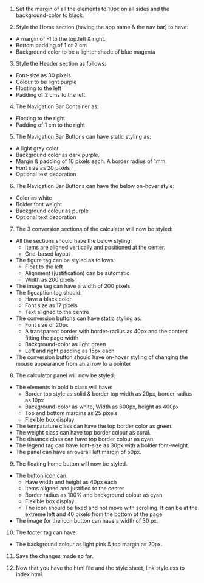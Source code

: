 
1. Set the margin of all the elements to 10px on all sides and the background-color to black.

2. Style the Home section (having the app name & the nav bar) to have:

- A margin of -1 to the top.left & right.
- Bottom padding of 1 or 2 cm
- Background color to be a lighter shade of blue magenta

3. Style the Header section as follows:

- Font-size as 30 pixels
- Colour to be light purple
- Floating to the left
- Padding of 2 cms to the left

4. The Navigation Bar Container as:

- Floating to the right
- Padding of 1 cm to the right

5. The Navigation Bar Buttons can have static styling as:

- A light gray color
- Background color as dark purple.
- Margin & padding of 10 pixels each. A border radius of 1mm.
- Font size as 20 pixels
- Optional text decoration

6. The Navigation Bar Buttons can have the below on-hover style:

- Color as white
- Bolder font weight
- Background colour as purple
- Optional text decoration

7. The 3 conversion sections of the calculator will now be styled:

  - All the sections should have the below styling:
    - Items are aligned vertically and positioned at the center.
    - Grid-based layout
  - The figure tag can be styled as follows:
    - Float to the left
    - Alignment (justification) can be automatic
    - Width as 200 pixels
  - The image tag can have a width of 200 pixels.
  - The figcaption tag should:
    - Have a black color
    - Font size as 17 pixels
    - Text aligned to the centre
  - The conversion buttons can have static styling as:
    - Font size of 20px
    - A transparent border with border-radius as 40px and the content fitting the page width
    - Background-color as light green
    - Left and right padding as 15px each
  - The conversion button should have on-hover styling of changing the mouse appearance from an arrow to a pointer

8. The calculator panel will now be styled:

  - The elements in bold b class will have:
    - Border top style as solid & border top width as 20px, border radius as 10px
    - Background-color as white, Width as 600px, height as 400px
    - Top and bottom margins as 25 pixels
    - Flexible box display
  - The temparature class can have the top border color as green.
  - The weight class can have top border colour as coral.
  - The distance class can have top border colour as cyan.
  - The legend tag can have font-size as 30px with a bolder font-weight.
  - The panel can have an overall left margin of 50px.


9. The floating home button will now be styled.

  - The button icon can:
    - Have width and height as 40px each
    - Items aligned and justified to the center
    - Border radius as 100% and background colour as cyan
    - Flexible box display
    - The icon should be fixed and not move with scrolling. It can be at the extreme left and 40 pixels from the bottom of the page
  - The image for the icon button can have a width of 30 px.

10. The footer tag can have:

  - The background colour as light pink & top margin as 20px.

11. Save the changes made so far.

12. Now that you have the html file and the style sheet, link style.css to index.html.